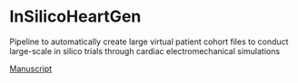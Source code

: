 # InSilicoHeartGen
Pipeline to automatically create large virtual patient cohort files to conduct large-scale in silico trials through cardiac electromechanical simulations

[Manuscript](https://scholar.google.es/citations?user=chof2AwAAAAJ&hl=en)
